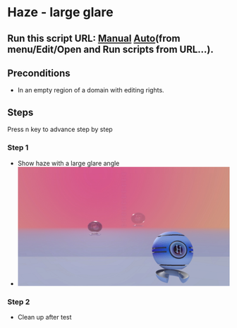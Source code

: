 # Haze - large glare
## Run this script URL: [Manual](./test.js?raw=true)   [Auto](./testAuto.js?raw=true)(from menu/Edit/Open and Run scripts from URL...).

## Preconditions
- In an empty region of a domain with editing rights.

## Steps
Press n key to advance step by step

### Step 1
- Show haze with a large glare angle
- ![](./ExpectedImage_00000.png)
### Step 2
- Clean up after test
